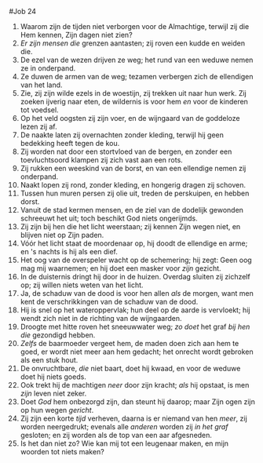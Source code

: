 #Job 24
1. Waarom zijn de tijden niet verborgen voor de Almachtige, terwijl zij die Hem kennen, Zijn dagen niet zien? 
2. *Er zijn mensen die* grenzen aantasten; zij roven een kudde en weiden die. 
3. De ezel van de wezen drijven ze weg; het rund van een weduwe nemen ze in onderpand. 
4. Ze duwen de armen van de weg; tezamen verbergen zich de ellendigen van het land. 
5. Zie, zij zijn wilde ezels in de woestijn, zij trekken uit naar hun werk. Zij zoeken ijverig naar eten, de wildernis is voor hem *en* voor de kinderen tot voedsel. 
6. Op het veld oogsten zij zijn voer, en de wijngaard van de goddeloze lezen zij af. 
7. De naakte laten zij overnachten zonder kleding, terwijl hij geen bedekking heeft tegen de kou. 
8. Zij worden nat door een stortvloed van de bergen, en zonder een toevluchtsoord klampen zij zich vast aan een rots. 
9. Zij rukken een weeskind van de borst, en van een ellendige nemen zij onderpand. 
10. Naakt lopen zij rond, zonder kleding, en hongerig dragen zij schoven. 
11. Tussen hun muren persen zij olie uit, treden de perskuipen, en hebben dorst. 
12. Vanuit de stad kermen mensen, en de ziel van de dodelijk gewonden schreeuwt het uit; toch beschikt God niets ongerijmds. 
13. Zij zijn bij hen die het licht weerstaan; zij kennen Zijn wegen niet, en blijven niet op Zijn paden. 
14. Vóór het licht staat de moordenaar op, hij doodt de ellendige en arme; en 's nachts is hij als een dief. 
15. Het oog van de overspeler wacht op de schemering; hij zegt: Geen oog mag mij waarnemen; en hij doet een masker voor *zijn* gezicht. 
16. In de duisternis dringt hij door in de huizen. Overdag sluiten zij zichzelf op; zij willen niets weten van het licht. 
17. Ja, de schaduw van de dood is voor hen allen *als* de morgen, want men kent de verschrikkingen van de schaduw van de dood. 
18. Hij is snel op het wateroppervlak; hun deel op de aarde is vervloekt; hij wendt zich niet in de richting van de wijngaarden. 
19. Droogte met hitte roven het sneeuwwater weg; *zo doet* het graf *bij hen die* gezondigd hebben. 
20. *Zelfs* de baarmoeder vergeet hem, de maden doen zich aan hem te goed, er wordt niet meer aan hem gedacht; het onrecht wordt gebroken als een stuk hout. 
21. De onvruchtbare, *die* niet baart, doet hij kwaad, en voor de weduwe doet hij niets goeds. 
22. Ook trekt hij de machtigen *neer* door zijn kracht; *als* hij opstaat, is men *zijn* leven niet zeker. 
23. Doet *God* hem onbezorgd zijn, dan steunt hij daarop; maar Zijn ogen zijn op hun wegen *gericht*. 
24. Zij zijn een korte *tijd* verheven, daarna is er niemand van hen *meer*, zij worden neergedrukt; evenals alle *anderen* worden zij *in het graf* gesloten; en zij worden als de top van een aar afgesneden. 
25. Is het dan niet zo? Wie kan mij tot een leugenaar maken, en mijn woorden tot niets maken?
